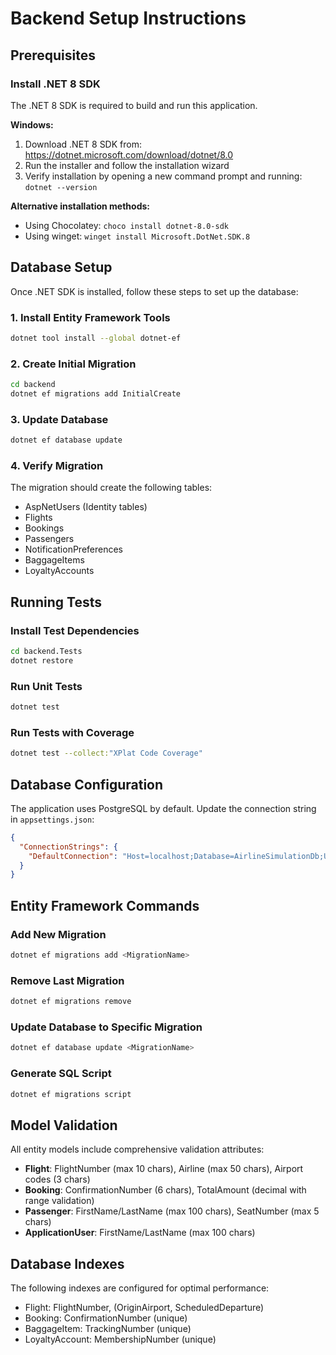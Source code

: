 # Backend Setup Instructions

## Prerequisites

### Install .NET 8 SDK

The .NET 8 SDK is required to build and run this application. 

**Windows:**
1. Download .NET 8 SDK from: https://dotnet.microsoft.com/download/dotnet/8.0
2. Run the installer and follow the installation wizard
3. Verify installation by opening a new command prompt and running: `dotnet --version`

**Alternative installation methods:**
- Using Chocolatey: `choco install dotnet-8.0-sdk`
- Using winget: `winget install Microsoft.DotNet.SDK.8`

## Database Setup

Once .NET SDK is installed, follow these steps to set up the database:

### 1. Install Entity Framework Tools
```bash
dotnet tool install --global dotnet-ef
```

### 2. Create Initial Migration
```bash
cd backend
dotnet ef migrations add InitialCreate
```

### 3. Update Database
```bash
dotnet ef database update
```

### 4. Verify Migration
The migration should create the following tables:
- AspNetUsers (Identity tables)
- Flights
- Bookings
- Passengers
- NotificationPreferences
- BaggageItems
- LoyaltyAccounts

## Running Tests

### Install Test Dependencies
```bash
cd backend.Tests
dotnet restore
```

### Run Unit Tests
```bash
dotnet test
```

### Run Tests with Coverage
```bash
dotnet test --collect:"XPlat Code Coverage"
```

## Database Configuration

The application uses PostgreSQL by default. Update the connection string in `appsettings.json`:

```json
{
  "ConnectionStrings": {
    "DefaultConnection": "Host=localhost;Database=AirlineSimulationDb;Username=your_username;Password=your_password"
  }
}
```

## Entity Framework Commands

### Add New Migration
```bash
dotnet ef migrations add <MigrationName>
```

### Remove Last Migration
```bash
dotnet ef migrations remove
```

### Update Database to Specific Migration
```bash
dotnet ef database update <MigrationName>
```

### Generate SQL Script
```bash
dotnet ef migrations script
```

## Model Validation

All entity models include comprehensive validation attributes:

- **Flight**: FlightNumber (max 10 chars), Airline (max 50 chars), Airport codes (3 chars)
- **Booking**: ConfirmationNumber (6 chars), TotalAmount (decimal with range validation)
- **Passenger**: FirstName/LastName (max 100 chars), SeatNumber (max 5 chars)
- **ApplicationUser**: FirstName/LastName (max 100 chars)

## Database Indexes

The following indexes are configured for optimal performance:

- Flight: FlightNumber, (OriginAirport, ScheduledDeparture)
- Booking: ConfirmationNumber (unique)
- BaggageItem: TrackingNumber (unique)
- LoyaltyAccount: MembershipNumber (unique)